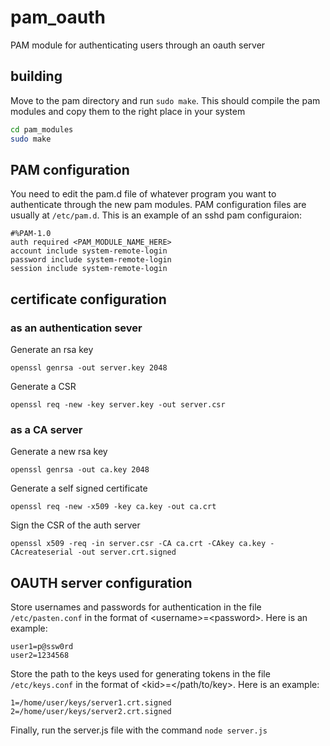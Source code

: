 # pam_oauth
PAM module for authenticating users through an oauth server

## building
Move to the pam directory and run `sudo make`. This should compile the pam modules and copy them to the right place in your system
```bash
cd pam_modules
sudo make
```
## PAM configuration
You need to edit the pam.d file of whatever program you want to authenticate through the new pam modules. PAM configuration files are usually at `/etc/pam.d`. This is an example of an sshd pam configuraion:
```
#%PAM-1.0
auth required <PAM_MODULE_NAME_HERE>
account include system-remote-login
password include system-remote-login
session include system-remote-login
```
## certificate configuration
### as an authentication sever
Generate an rsa key
```
openssl genrsa -out server.key 2048
```
Generate a CSR
```
openssl req -new -key server.key -out server.csr
```
### as a CA server
Generate a new rsa key
```
openssl genrsa -out ca.key 2048
```
Generate a self signed certificate
```
openssl req -new -x509 -key ca.key -out ca.crt
```
Sign the CSR of the auth server
```
openssl x509 -req -in server.csr -CA ca.crt -CAkey ca.key -CAcreateserial -out server.crt.signed
```
## OAUTH server configuration
Store usernames and passwords for authentication in the file `/etc/pasten.conf` in the format of \<username\>=\<password\>. Here is an example:
```
user1=p@ssw0rd
user2=1234568
```
Store the path to the keys used for generating tokens in the file `/etc/keys.conf` in the format of \<kid\>=\</path/to/key\>. Here is an example:
```
1=/home/user/keys/server1.crt.signed
2=/home/user/keys/server2.crt.signed
```
Finally, run the server.js file with the command `node server.js`
